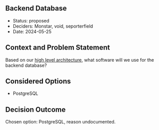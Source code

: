 ## Backend Database

* Status: proposed
* Deciders: Monstar, void, seporterfield
* Date: 2024-05-25

## Context and Problem Statement

Based on our [high level architecture](DECISION-000-highlevel.md), what software will we use for the backend database?

## Considered Options

* PostgreSQL

## Decision Outcome

Chosen option: PostgreSQL, reason undocumented.